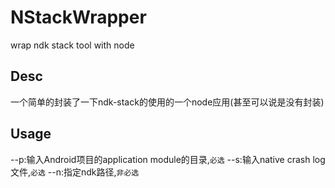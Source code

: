 # NStackWrapper
wrap ndk stack tool with node

## Desc

一个简单的封装了一下ndk-stack的使用的一个node应用(甚至可以说是没有封装)

## Usage

--p:输入Android项目的application module的目录,`必选`
--s:输入native crash log文件,`必选`
--n:指定ndk路径,`非必选`
